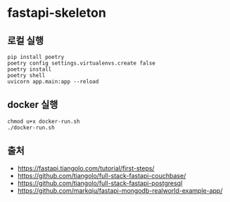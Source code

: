 # fastapi-skeleton

## 로컬 실행

```shell
pip install poetry
poetry config settings.virtualenvs.create false
poetry install
poetry shell
uvicorn app.main:app --reload
```

## docker 실행

```shell
chmod u+x docker-run.sh
./docker-run.sh
```

## 출처

- https://fastapi.tiangolo.com/tutorial/first-steps/
- https://github.com/tiangolo/full-stack-fastapi-couchbase/
- https://github.com/tiangolo/full-stack-fastapi-postgresql
- https://github.com/markqiu/fastapi-mongodb-realworld-example-app/

